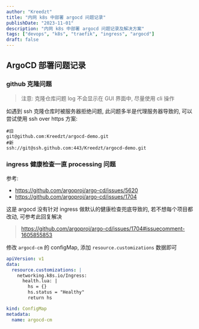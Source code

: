 ```yaml
---
author: "Kreedzt"
title: "内网 k8s 中部署 argocd 问题记录"
publishDate: "2023-11-01"
description: "内网 k8s 中部署 argocd 问题记录及解决方案"
tags: ["devops", "k8s", "traefik", "ingress", "argocd"]
draft: false
---
```


## ArgoCD 部署问题记录

### github 克隆问题

> 注意: 克隆仓库问题 log 不会显示在 GUI 界面中, 尽量使用 cli 操作

如遇到 ssh 克隆仓库时被服务器拒绝问题, 此问题多半是代理服务器导致的, 可以尝试使用 ssh over https 方案:

```shell
#旧
git@github.com:Kreedzt/argocd-demo.git
#新
ssh://git@ssh.github.com:443/Kreedzt/argocd-demo.git
```

### ingress 健康检查一直 processing 问题

参考:

- https://github.com/argoproj/argo-cd/issues/5620
- https://github.com/argoproj/argo-cd/issues/1704

这是 argocd 没有针对 ingress 做默认的健康检查兜底导致的, 若不想每个项目都改动, 可参考此回复解决

> https://github.com/argoproj/argo-cd/issues/1704#issuecomment-1605855853

修改 `argocd-cm` 的 configMap, 添加 `resource.customizations` 数据即可

```yaml
apiVersion: v1
data:
  resource.customizations: |
    networking.k8s.io/Ingress:
      health.lua: |
        hs = {}
        hs.status = "Healthy"
        return hs

kind: ConfigMap
metadata:
  name: argocd-cm
```
